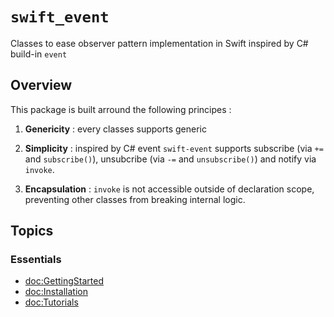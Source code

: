 # ``swift_event``

Classes to ease observer pattern implementation in Swift inspired by C# build-in `event`

## Overview

This package is built arround the following principes :

1. **Genericity** : every classes supports generic

2. **Simplicity** : inspired by C# event `swift-event` supports subscribe (via `+=` and `subscribe()`), unsubcribe (via `-=` and `unsubscribe()`) and notify via `invoke`.

3. **Encapsulation** : `invoke` is not accessible outside of declaration scope, preventing other classes from breaking internal logic.

## Topics

### Essentials

- <doc:GettingStarted>
- <doc:Installation>
- <doc:Tutorials>
